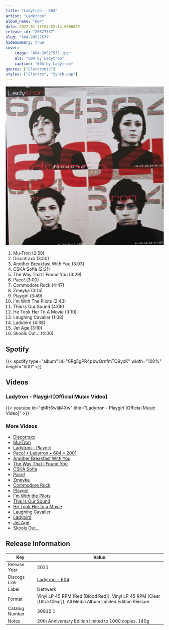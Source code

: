 ```yaml
---
title: "Ladytron - 604"
artist: "Ladytron"
album_name: "604"
date: 2022-01-11T04:52:14.000000Z
release_id: "20527537"
slug: "604-20527537"
hideSummary: true
cover:
    image: "604-20527537.jpg"
    alt: "604 by Ladytron"
    caption: "604 by Ladytron"
genres: ["Electronic"]
styles: ["Electro", "Synth-pop"]
---
```


![604 by Ladytron](604-20527537.jpg)

<!-- section break -->

1. Mu-Tron (2:58)
2. Discotraxx (3:50)
3. Another Breakfast With You (3:03)
4. CSKA Sofia (2:21)
5. The Way That I Found You (3:29)
6. Paco! (3:00)
7. Commodore Rock (4:47)
8. Zmeyka (3:14)
9. Playgirl (3:49)
10. I'm With The Pilots (2:43)
11. This Is Our Sound (4:09)
12. He Took Her To A Movie (3:10)
13. Laughing Cavalier (1:08)
14. Ladybird (4:38)
15. Jet Age (3:10)
16. Skools Out... (4:06)

<!-- section break -->


## Spotify
{{< spotify type="album" id="0Rg5gPR4pbwQrnfmTO9yxK" width="100%" height="500" >}}



## Videos
### Ladytron - Playgirl [Official Music Video]
{{< youtube id="qMH6wljk4Xw" title="Ladytron - Playgirl [Official Music Video]" >}}<br>

### More Videos

- [Discotraxx](https://www.youtube.com/watch?v=dzwpEUJfvHc)
- [Mu-Tron](https://www.youtube.com/watch?v=eiOA-Wza16I)
- [Ladytron - Playgirl](https://www.youtube.com/watch?v=pTx2k8N3-GQ)
- [Paco! • Ladytron • 604 • 2001](https://www.youtube.com/watch?v=ETJ4YYkWBO8)
- [Another Breakfast With You](https://www.youtube.com/watch?v=hq2EcobjsgQ)
- [The Way That I Found You](https://www.youtube.com/watch?v=-YEyg1Sb-so)
- [CSKA Sofia](https://www.youtube.com/watch?v=1g3DGrxHy44)
- [Paco!](https://www.youtube.com/watch?v=ySDMrvRy0oQ)
- [Zmeyka](https://www.youtube.com/watch?v=-vUocOOOnIg)
- [Commodore Rock](https://www.youtube.com/watch?v=egy85wjpdWw)
- [Playgirl](https://www.youtube.com/watch?v=SLy8UVvFk8M)
- [I'm With the Pilots](https://www.youtube.com/watch?v=5nZr9TytNXY)
- [This Is Our Sound](https://www.youtube.com/watch?v=Orvh8YwksCI)
- [He Took Her to a Movie](https://www.youtube.com/watch?v=B9QfB7egtkA)
- [Laughing Cavalier](https://www.youtube.com/watch?v=DLcB6e-5T7g)
- [Ladybird](https://www.youtube.com/watch?v=gEVFvpxym_M)
- [Jet Age](https://www.youtube.com/watch?v=XTOSuN6i5to)
- [Skools Out…](https://www.youtube.com/watch?v=EGIOehtTR0g)


## Release Information
|  Key           | Value                                                |
| ---------------| ---------------------------------------------------- |
| Release Year   | 2021                                   |
| Discogs Link   | [Ladytron - 604](https://www.discogs.com/release/20527537-Ladytron-604) |
| Label          | Nettwerk |
| Format         | Vinyl LP 45 RPM (Red [Blood Red]), Vinyl LP 45 RPM (Clear [Ultra Clear]), All Media Album Limited Edition Reissue |
| Catalog Number | 30912 1 |
| Notes | 20th Anniversary Edition limited to 1000 copies.  140g  |